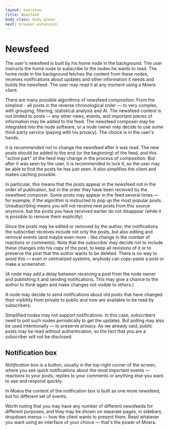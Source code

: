 ```yaml
---
layout: overview
title: Newsfeed
body_class: body-green
next: browser-extension
---
```


# Newsfeed

The user's newsfeed is built by his home node in the background. The
user instructs the home node to subscribe to the nodes he wants to read.
The home node in the background fetches the content from these nodes,
receives notifications about updates and other information it needs and
builds the newsfeed. The user may read it at any moment using a Moera
client.

There are many possible algorithms of newsfeed composition. From the
simplest - all posts in the reverse chronological order — to very
complex, with grouping, filtering, statistical analysis and AI. The
newsfeed content is not limited to posts — any other news, events, and
important pieces of information may be added to the feed. The newsfeed
composer may be integrated into the node software, or a node owner may
decide to use some third-party service (paying with his privacy). The
choice is in the user's hands.

It is recommended not to change the newsfeed after it was read. The new
posts should be added to the end (or the beginning) of the feed, and this
"active part" of the feed may change in the process of composition. But
after it was seen by the user, it is recommended to lock it, so the user
may be able to find the posts he has just seen. It also simplifies the
client and makes caching possible.

In particular, this means that the posts appear in the newsfeed not in
the order of publication, but in the order they have been received by
the newsfeed composer. Some posts may appear in the feed several times —
for example, if the algorithm is instructed to pop up the most popular
posts. Unsubscribing means you will not receive new posts from this
source anymore, but the posts you have received earlier do not disappear
(while it is possible to remove them explicitly).

Since the posts may be edited or removed by the author, the
notifications the subscriber receives include not only the posts, but
also editing and removal events (and maybe even more - like change in
the number of reactions or comments). Note that the subscriber may
decide not to include these changes into his copy of the post, to keep
all revisions of it or to preserve the post that the author wants to be
deleted. There is no way to avoid this — even in centralized systems, 
anybody can copy-paste a post or make a screenshot.

(A node may add a delay between receiving a post from the node owner and
publishing it and sending notifications. This may give a chance to the
author to think again and make changes not visible to others.)

A node may decide to send notifications about old posts that have
changed their visibility from private to public and now are available to
be read by subscribers.

Simplified nodes may not support notifications. In this case, subscribers
need to poll such nodes periodically to get the updates. But polling may
also be used intentionally — to preserve privacy. As we already said,
public posts may be read without authentication, so the fact that you are
a subscriber will not be disclosed.

## Notification box

*Notification box* is a button, usually in the top-right corner of the
screen, where you see quick notifications about the most important
events — reactions to your posts, replies to your comments or anything
else you want to see and respond quickly.

In Moera the content of the notification box is built as one more
newsfeed, but for different set of events.

Worth noting that you may have any number of different newsfeeds for
different purposes, and they may be shown on separate pages, in sidebars,
dropdown menus — how the client wants to present them. Read whatever you
want using an interface of your choice — that's the power of Moera.
